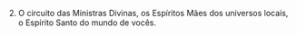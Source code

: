 ﻿2. O circuito das Ministras Divinas, os Espíritos Mães dos universos locais, o Espírito Santo do mundo de vocês.